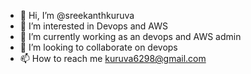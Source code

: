 - 👋 Hi, I’m @sreekanthkuruva
- 👀 I’m interested in Devops and AWS
- 🌱 I’m currently working as an devops and AWS admin
- 💞️ I’m looking to collaborate on devops 
- 📫 How to reach me kuruva6298@gmail.com

<!---
sreekanthkuruva/sreekanthkuruva is a ✨ special ✨ repository because its `README.md` (this file) appears on your GitHub profile.
You can click the Preview link to take a look at your changes.
--->
